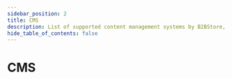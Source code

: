 ```yaml
---
sidebar_position: 2
title: CMS
description: List of supported content management systems by B2BStore, the headless store front for B2B
hide_table_of_contents: false
---
```


# CMS